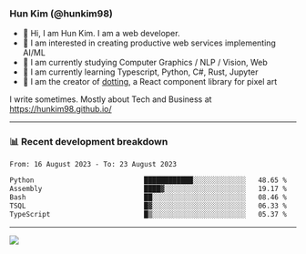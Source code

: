 ### Hun Kim (@hunkim98)

- 👋 Hi, I am Hun Kim. I am a web developer. 
- 🤔 I am interested in creating productive web services implementing AI/ML
- 🔭 I am currently studying Computer Graphics / NLP / Vision, Web 
- 🌱 I am currently learning Typescript, Python, C#, Rust, Jupyter
- 🎨 I am the creator of [dotting](hunkim98.github.io/dotting), a React component library for pixel art

I write sometimes. Mostly about Tech and Business at https://hunkim98.github.io/

---
### 📊 Recent development breakdown
<!--START_SECTION:waka-->

```txt
From: 16 August 2023 - To: 23 August 2023

Python                           ████████████░░░░░░░░░░░░░   48.65 %
Assembly                         ████▓░░░░░░░░░░░░░░░░░░░░   19.17 %
Bash                             ██░░░░░░░░░░░░░░░░░░░░░░░   08.46 %
TSQL                             █▓░░░░░░░░░░░░░░░░░░░░░░░   06.33 %
TypeScript                       █▒░░░░░░░░░░░░░░░░░░░░░░░   05.37 %
```

<!--END_SECTION:waka-->
---

<!-- <div align='center'> -->
  <img align="center" src="https://github-readme-stats.vercel.app/api?username=hunkim98&theme=dark&show_icons=true"/>
<!-- </div> -->
<!--
**hunkim98/hunkim98** is a ✨ _special_ ✨ repository because its `README.md` (this file) appears on your GitHub profile.

Here are some ideas to get you started:

- 🔭 I’m currently working on ...
- 🌱 I’m currently learning ...
- 👯 I’m looking to collaborate on ...
- 🤔 I’m looking for help with ...
- 💬 Ask me about ...
- 📫 How to reach me: ...
- 😄 Pronouns: ...
- ⚡ Fun fact: ...
-->

